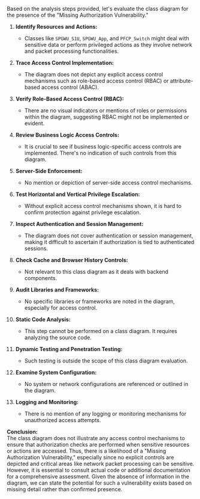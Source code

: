 Based on the analysis steps provided, let's evaluate the class diagram for the presence of the "Missing Authorization Vulnerability."

1. **Identify Resources and Actions:**  
   - Classes like `SPGWU_S1U`, `SPGWU_App`, and `PFCP_Switch` might deal with sensitive data or perform privileged actions as they involve network and packet processing functionalities.

2. **Trace Access Control Implementation:**  
   - The diagram does not depict any explicit access control mechanisms such as role-based access control (RBAC) or attribute-based access control (ABAC).

3. **Verify Role-Based Access Control (RBAC):**  
   - There are no visual indicators or mentions of roles or permissions within the diagram, suggesting RBAC might not be implemented or evident.

4. **Review Business Logic Access Controls:**  
   - It is crucial to see if business logic-specific access controls are implemented. There's no indication of such controls from this diagram.

5. **Server-Side Enforcement:**  
   - No mention or depiction of server-side access control mechanisms.

6. **Test Horizontal and Vertical Privilege Escalation:**  
   - Without explicit access control mechanisms shown, it is hard to confirm protection against privilege escalation.

7. **Inspect Authentication and Session Management:**  
   - The diagram does not cover authentication or session management, making it difficult to ascertain if authorization is tied to authenticated sessions.

8. **Check Cache and Browser History Controls:**  
   - Not relevant to this class diagram as it deals with backend components.

9. **Audit Libraries and Frameworks:**  
   - No specific libraries or frameworks are noted in the diagram, especially for access control.

10. **Static Code Analysis:**  
    - This step cannot be performed on a class diagram. It requires analyzing the source code.

11. **Dynamic Testing and Penetration Testing:**  
    - Such testing is outside the scope of this class diagram evaluation.

12. **Examine System Configuration:**  
    - No system or network configurations are referenced or outlined in the diagram.

13. **Logging and Monitoring:**  
    - There is no mention of any logging or monitoring mechanisms for unauthorized access attempts.

**Conclusion:**  
The class diagram does not illustrate any access control mechanisms to ensure that authorization checks are performed when sensitive resources or actions are accessed. Thus, there is a likelihood of a "Missing Authorization Vulnerability," especially since no explicit controls are depicted and critical areas like network packet processing can be sensitive. However, it is essential to consult actual code or additional documentation for a comprehensive assessment. Given the absence of information in the diagram, we can state the potential for such a vulnerability exists based on missing detail rather than confirmed presence.